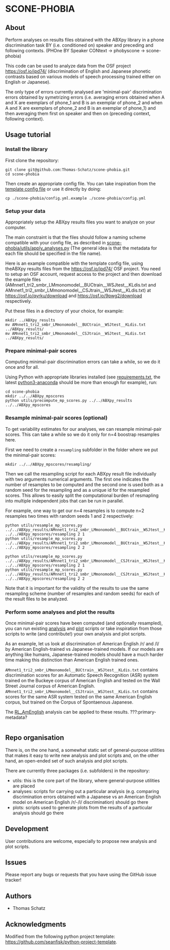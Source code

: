 # SCONE-PHOBIA

## About

Perform analyses on results files obtained with the ABXpy library in a phone discrimination task BY (i.e. conditioned on) speaker and preceding and following contexts. (PHOne BY Speaker CONtext -> phobyscone -> scone-phobia)

This code can be used to analyze data from the OSF project https://osf.io/jpd74/ (discrimination of English and Japanese phonetic contrasts based on various models of speech processing trained either on English or Japanese).

The only type of errors currently analysed are 'minimal-pair' discrimination errors obtained by symetrizing errors (i.e. averaging errors obtained when A and X are exemplars of phone_1 and B is an exemplar of phone_2 and when A and X are exemplars of phone_2 and B is an exemplar of phone_1) and then averaging them first on speaker and then on (preceding context, following context).

## Usage tutorial

### Install the library
First clone the repository:
```
git clone git@github.com:Thomas-Schatz/scone-phobia.git
cd scone-phobia
```
Then create an appropriate config file. You can take inspiration from the [template config file](scone-phobia/config.yml.example) or use it directly by doing:
```
cp ./scone-phobia/config.yml.example ./scone-phobia/config.yml
```

### Setup your data
Appropriately setup the ABXpy results files you want to analyze on your computer.

The main constraint is that the files should follow a naming scheme compatible with your config file, as described in [scone-phobia/utils/apply_analyses.py](scone-phobia/utils/apply_analyses.py) (The general idea is that the metadata for each file should be specified in the file name).

Here is an example compatible with the template config file, using theABXpy results files from the https://osf.io/jpd74/ OSF project. You need to setup an OSF account, request access to the project and then download the example files (AMnnet1_tri2_smbr_LMmonomodel__BUCtrain__WSJtest__KLdis.txt and AMnnet1_tri2_smbr_LMmonomodel__CSJtrain__WSJtest__KLdis.txt) at https://osf.io/qyrku/download and https://osf.io/9pwg2/download respectively.

Put these files in a directory of your choice, for example:
```
mkdir ../ABXpy_results
mv AMnnet1_tri2_smbr_LMmonomodel__BUCtrain__WSJtest__KLdis.txt ../ABXpy_results/
mv AMnnet1_tri2_smbr_LMmonomodel__CSJtrain__WSJtest__KLdis.txt ../ABXpy_results/
```

### Prepare minimal-pair scores
Computing minimal-pair discrimination errors can take a while, so we do it once and for all.

Using Python with appropriate libraries installed (see [requirements.txt](requirements.txt), the latest [python3-anaconda](https://www.anaconda.com/download/) should be more than enough for example), run:
```
cd scone-phobia
mkdir ../../ABXpy_mpscores
python utils/precompute_mp_scores.py ../../ABXpy_results ../../ABXpy_mpscores
```

### Resample minimal-pair scores (optional)
To get variability estimates for our analyses, we can resample minimal-pair scores. This can take a while so we do it only for n=4 boostrap resamples here. 

First we need to create a `resampling` subfolder in the folder where we put the minimal-pair scores:
```
mkdir ../../ABXpy_mpscores/resampling/
```
Then we call the resampling script for each ABXpy result file individually with two arguments numerical arguments. The first one indicates the number of resamples to be computed and the second one is used both as a random seed for the resampling and as a unique id for the resampled scores. This allows to easily split the computational burden of resmapling into multiple independent jobs that can be run in parallel.

For example, one way to get our n=4 resamples is to compute n=2 resamples two times with random seeds 1 and 2 respectively:
```
python utils/resample_mp_scores.py ../../ABXpy_results/AMnnet1_tri2_smbr_LMmonomodel__BUCtrain__WSJtest__KLdis.txt ../../ABXpy_mpscores/resampling 2 1
python utils/resample_mp_scores.py ../../ABXpy_results/AMnnet1_tri2_smbr_LMmonomodel__BUCtrain__WSJtest__KLdis.txt ../../ABXpy_mpscores/resampling 2 2

python utils/resample_mp_scores.py ../../ABXpy_results/AMnnet1_tri2_smbr_LMmonomodel__CSJtrain__WSJtest__KLdis.txt ../../ABXpy_mpscores/resampling 2 1
python utils/resample_mp_scores.py ../../ABXpy_results/AMnnet1_tri2_smbr_LMmonomodel__CSJtrain__WSJtest__KLdis.txt ../../ABXpy_mpscores/resampling 2 2
```
Note that it is important for the validity of the results to use the same resampling scheme (number of resamples and random seeds) for each of the result files to be analyzed.

### Perform some analyses and plot the results
Once minimal-pair scores have been computed (and optionally resampled), you can run existing [analysis](scone-phobia/analyses) and [plot](scone-phobia/plots) scripts or take inspiration from those scripts to write (and contribute!) your own analysis and plot scripts.

As an example, let us look at discrimination of American English /r/ and /l/ by American English-trained vs Japanese-trained models. If our models are anything like humans, Japanese-trained models should have a much harder time making this distinction than American English trained ones.

`AMnnet1_tri2_smbr_LMmonomodel__BUCtrain__WSJtest__KLdis.txt` contains discrimination scores for an Automatic Speech Recognition (ASR) system trained on the Buckeye corpus of American English and tested on the Wall Street Journal corpus of American English. `AMnnet1_tri2_smbr_LMmonomodel__CSJtrain__WSJtest__KLdis.txt` contains scores for the same ASR system tested on the same American English corpus, but trained on the Corpus of Spontaenous Japanese.

The [RL_AmEnglish](./scone-phobia/analyses/RL_AmEnglish.py) analysis can be applied to these results.
???:primary-metadata?
```
``` 

## Repo organisation

There is, on the one hand, a somewhat static set of general-purpose utilities that makes it easy to write new analysis and plot scripts and, on the other hand, an open-ended set of such analysis and plot scripts.

There are currently three packages (i.e. subfolders) in the repository:
  - utils: this is the core part of the library, where general-purpose utilities are placed
  - analyses: scripts for carrying out a particular analysis (e.g. comparing discrimination errors obtained with a Japanese vs an American English model on American English /r/-/l/ discrimination) should go there
  - plots: scripts used to generate plots from the results of a particular analysis should go there

## Development

User contributions are welcome, especially to propose new analysis and plot scripts.


## Issues

Please report any bugs or requests that you have using the GitHub issue tracker!


## Authors

  - Thomas Schatz

## Acknowledgments

Modified from the following python project template: https://github.com/seanfisk/python-project-template.
